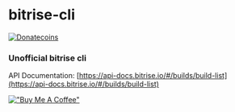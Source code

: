 # bitrise-cli
[![Donatecoins](http://donatecoins.org/btc/1HeMeMU2qUFDRZpRQMJ2v27Dw3h3gShJ5b.svg)](http://donatecoins.org/btc/1HeMeMU2qUFDRZpRQMJ2v27Dw3h3gShJ5b)
### Unofficial bitrise cli

API Documentation:
[https://api-docs.bitrise.io/#/builds/build-list](https://api-docs.bitrise.io/#/builds/build-list)

[!["Buy Me A Coffee"](https://www.buymeacoffee.com/assets/img/custom_images/orange_img.png)](https://www.buymeacoffee.com/codedbydan)
